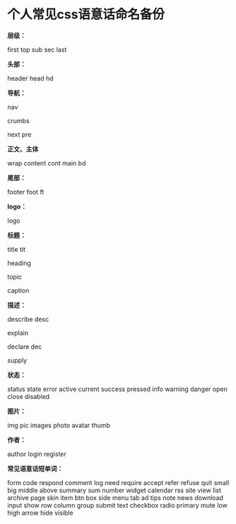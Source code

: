 个人常见css语意话命名备份
===

**层级：**

first  top  sub  sec  last   

**头部：**

header head hd

**导航：**

nav

crumbs

next  pre

**正文、主体**

wrap content cont main bd

**尾部：**

footer foot ft

**logo：**

logo

**标题：**

title tit 

heading

topic

caption

**描述：**

describe desc 

explain 

declare dec

supply

**状态：**

status  state  error  active  current  success  pressed  info  warning  danger  open  close  disabled

**图片：**

img  pic  images   photo  avatar  thumb

**作者：**

author  login  register 

**常见语意话短单词：**

form  code  respond  comment  log   need require  accept  refer  refuse  quit  small  big  middle  above  summary  sum number  widget  calendar  rss  site  view  list  archive  page  skin  item   btn  box  side  menu  tab  ad  tips  note  news  download  input show  row  column  group  submit  text  checkbox  radio  primary  mute  low  high  arrow  hide  visible  